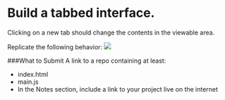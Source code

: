 # Build a tabbed interface.

Clicking on a new tab should change the contents in the viewable area.

Replicate the following behavior:
![](https://github.com/TIY-Austin-Front-End-Engineering/jquery-tabs/raw/master/tabs.gif)

###What to Submit
A link to a repo containing at least:
* index.html
* main.js
* In the Notes section, include a link to your project live on the internet

